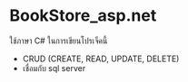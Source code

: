 # BookStore_asp.net
ใช้ภาษา C# ในการเขียนโปรเจ็คนี้
- CRUD (CREATE, READ, UPDATE, DELETE)
- เชื่อมกับ sql server
